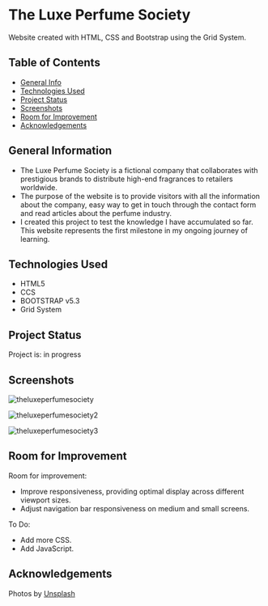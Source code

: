 # The Luxe Perfume Society </br>
</hr>
Website created with HTML, CSS and Bootstrap using the Grid System.

## Table of Contents
</hr>

<ul>
  <li><a href="#general-information">General Info</a></li>
  <li><a href="#technologies-used">Technologies Used</a></li>
  <li><a href="#project-status">Project Status</a></li>
  <li><a href="#screenshots">Screenshots</a></li>
  <li><a href="#room-for-improvement">Room for Improvement</a></li>
  <li><a href="#acknowledgements">Acknowledgements</a></li>
</ul>


## General Information
</hr>

<ul>
  <li>The Luxe Perfume Society is a fictional company that collaborates with prestigious brands to distribute high-end fragrances to retailers worldwide.</li>
  <li>The purpose of the website is to provide visitors with all the information about the company, easy way to get in touch through the contact form and read articles about the perfume industry.</li>
  <li>I created this project to test the knowledge I have accumulated so far. This website represents the first milestone in my ongoing journey of learning.</li>
</ul>

## Technologies Used
</hr>

<ul>
  <li>HTML5</li>
  <li>CCS</li>
  <li>BOOTSTRAP v5.3</li>
  <li>Grid System</li>
</ul>

## Project Status
</hr>

Project is: in progress

## Screenshots
</hr>

![theluxeperfumesociety](https://github.com/user-attachments/assets/b04ee3f6-9a45-44dd-be34-fdfc63f2d17a)

![theluxeperfumesociety2](https://github.com/user-attachments/assets/ec39bcd0-e6c8-49c2-a1df-26756e09231e)

![theluxeperfumesociety3](https://github.com/user-attachments/assets/5f283f82-4feb-41fc-9dae-e52f01af04ab)



## Room for Improvement
</hr>

Room for improvement:
<ul>
  <li>Improve responsiveness, providing optimal display across different viewport sizes.</li>
  <li>Adjust navigation bar responsiveness on medium and small screens.</li>
</ul>

To Do:
<ul>
  <li>Add more CSS.</li>
  <li>Add JavaScript.</li>
</ul>

## Acknowledgements
</hr>

Photos by [Unsplash](https://unsplash.com/)




